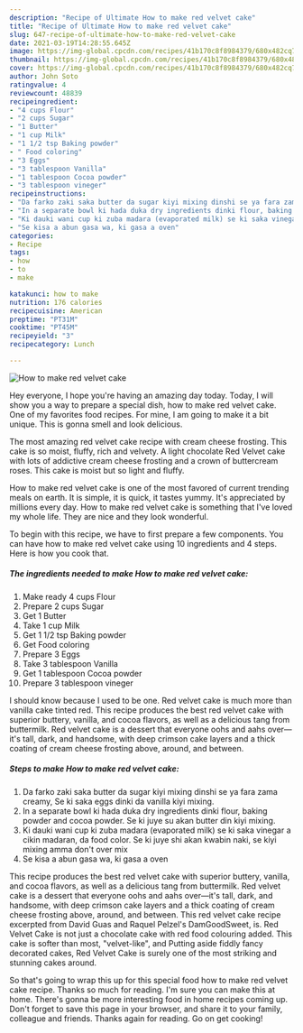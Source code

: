```yaml
---
description: "Recipe of Ultimate How to make red velvet cake"
title: "Recipe of Ultimate How to make red velvet cake"
slug: 647-recipe-of-ultimate-how-to-make-red-velvet-cake
date: 2021-03-19T14:28:55.645Z
image: https://img-global.cpcdn.com/recipes/41b170c8f8984379/680x482cq70/how-to-make-red-velvet-cake-recipe-main-photo.jpg
thumbnail: https://img-global.cpcdn.com/recipes/41b170c8f8984379/680x482cq70/how-to-make-red-velvet-cake-recipe-main-photo.jpg
cover: https://img-global.cpcdn.com/recipes/41b170c8f8984379/680x482cq70/how-to-make-red-velvet-cake-recipe-main-photo.jpg
author: John Soto
ratingvalue: 4
reviewcount: 48839
recipeingredient:
- "4 cups Flour"
- "2 cups Sugar"
- "1 Butter"
- "1 cup Milk"
- "1 1/2 tsp Baking powder"
- " Food coloring"
- "3 Eggs"
- "3 tablespoon Vanilla"
- "1 tablespoon Cocoa powder"
- "3 tablespoon vineger"
recipeinstructions:
- "Da farko zaki saka butter da sugar kiyi mixing dinshi se ya fara zama creamy, Se ki saka eggs dinki da vanilla kiyi mixing."
- "In a separate bowl ki hada duka dry ingredients dinki flour, baking powder and cocoa powder. Se ki juye su akan butter din kiyi mixing."
- "Ki dauki wani cup ki zuba madara (evaporated milk) se ki saka vinegar a cikin madaran, da food color. Se ki juye shi akan kwabin naki, se kiyi mixing amma don&#39;t over mix"
- "Se kisa a abun gasa wa, ki gasa a oven"
categories:
- Recipe
tags:
- how
- to
- make

katakunci: how to make 
nutrition: 176 calories
recipecuisine: American
preptime: "PT31M"
cooktime: "PT45M"
recipeyield: "3"
recipecategory: Lunch

---
```



![How to make red velvet cake](https://img-global.cpcdn.com/recipes/41b170c8f8984379/680x482cq70/how-to-make-red-velvet-cake-recipe-main-photo.jpg)

Hey everyone, I hope you're having an amazing day today. Today, I will show you a way to prepare a special dish, how to make red velvet cake. One of my favorites food recipes. For mine, I am going to make it a bit unique. This is gonna smell and look delicious.

The most amazing red velvet cake recipe with cream cheese frosting. This cake is so moist, fluffy, rich and velvety. A light chocolate Red Velvet cake with lots of addictive cream cheese frosting and a crown of buttercream roses. This cake is moist but so light and fluffy.

How to make red velvet cake is one of the most favored of current trending meals on earth. It is simple, it is quick, it tastes yummy. It's appreciated by millions every day. How to make red velvet cake is something that I've loved my whole life. They are nice and they look wonderful.


To begin with this recipe, we have to first prepare a few components. You can have how to make red velvet cake using 10 ingredients and 4 steps. Here is how you cook that.

<!--inarticleads1-->

##### The ingredients needed to make How to make red velvet cake:

1. Make ready 4 cups Flour
1. Prepare 2 cups Sugar
1. Get 1 Butter
1. Take 1 cup Milk
1. Get 1 1/2 tsp Baking powder
1. Get  Food coloring
1. Prepare 3 Eggs
1. Take 3 tablespoon Vanilla
1. Get 1 tablespoon Cocoa powder
1. Prepare 3 tablespoon vineger


I should know because I used to be one. Red velvet cake is much more than vanilla cake tinted red. This recipe produces the best red velvet cake with superior buttery, vanilla, and cocoa flavors, as well as a delicious tang from buttermilk. Red velvet cake is a dessert that everyone oohs and aahs over—it&#39;s tall, dark, and handsome, with deep crimson cake layers and a thick coating of cream cheese frosting above, around, and between. 

<!--inarticleads2-->

##### Steps to make How to make red velvet cake:

1. Da farko zaki saka butter da sugar kiyi mixing dinshi se ya fara zama creamy, Se ki saka eggs dinki da vanilla kiyi mixing.
1. In a separate bowl ki hada duka dry ingredients dinki flour, baking powder and cocoa powder. Se ki juye su akan butter din kiyi mixing.
1. Ki dauki wani cup ki zuba madara (evaporated milk) se ki saka vinegar a cikin madaran, da food color. Se ki juye shi akan kwabin naki, se kiyi mixing amma don&#39;t over mix
1. Se kisa a abun gasa wa, ki gasa a oven


This recipe produces the best red velvet cake with superior buttery, vanilla, and cocoa flavors, as well as a delicious tang from buttermilk. Red velvet cake is a dessert that everyone oohs and aahs over—it&#39;s tall, dark, and handsome, with deep crimson cake layers and a thick coating of cream cheese frosting above, around, and between. This red velvet cake recipe excerpted from David Guas and Raquel Pelzel&#39;s DamGoodSweet, is. Red Velvet Cake is not just a chocolate cake with red food colouring added. This cake is softer than most, &#34;velvet-like&#34;, and Putting aside fiddly fancy decorated cakes, Red Velvet Cake is surely one of the most striking and stunning cakes around. 

So that's going to wrap this up for this special food how to make red velvet cake recipe. Thanks so much for reading. I'm sure you can make this at home. There's gonna be more interesting food in home recipes coming up. Don't forget to save this page in your browser, and share it to your family, colleague and friends. Thanks again for reading. Go on get cooking!
